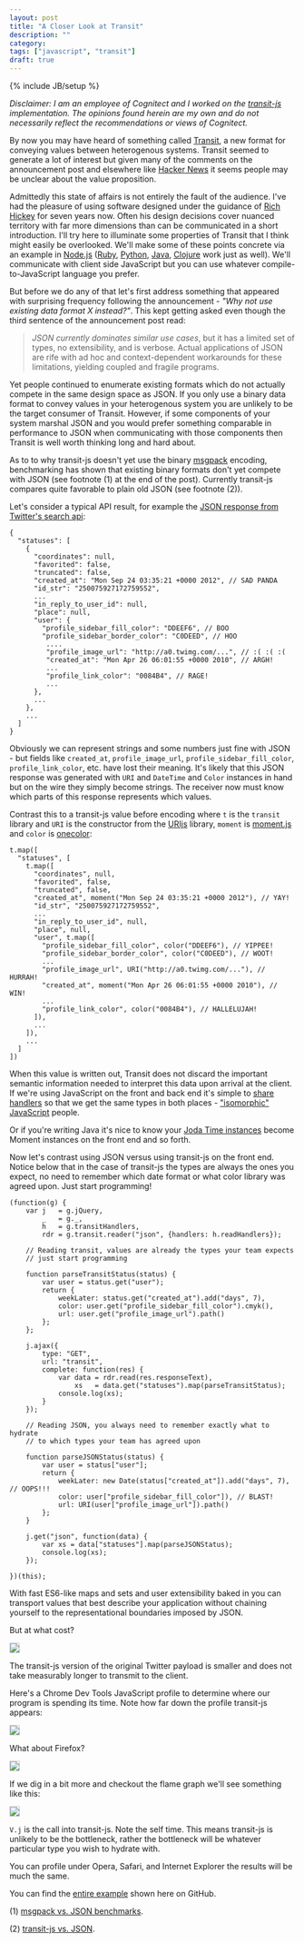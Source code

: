 ```yaml
---
layout: post
title: "A Closer Look at Transit"
description: ""
category: 
tags: ["javascript", "transit"]
draft: true
---
```

{% include JB/setup %}

*Disclaimer: I am an employee of Cognitect and I worked on the
 [transit-js](http://github.com/cognitect/transit-js) implementation. The
 opinions found herein are my own and do not necessarily reflect the
 recommendations or views of Cognitect.*

By now you may have heard of something called
[Transit](http://blog.cognitect.com/blog/2014/7/22/transit), a new format for
conveying values between heterogenous systems. Transit seemed to generate a lot
of interest but given many of the comments on the announcement
post and elsewhere like [Hacker
News](https://news.ycombinator.com/item?id=8069346) it seems
people may be unclear about the value proposition.

Admittedly this state of affairs is not entirely the fault of the audience. I've
had the pleasure of using software designed under the guidance of [Rich
Hickey](http://www.infoq.com/presentations/Simple-Made-Easy) for seven years
now. Often his design decisions cover nuanced territory with far more dimensions
than can be communicated in a short introduction. I'll try here to illuminate
some properties of Transit that I think might easily be overlooked. We'll make
some of these points concrete via an example in [Node.js](http://nodejs.org)
([Ruby](http://github.com/cognitect/transit-ruby),
[Python](http://github.com/cognitect/transit-ruby),
[Java](http://github.com/cognitect/transit-ruby),
[Clojure](http://github.com/cognitect/transit-ruby) work just as well). We'll
communicate with client side JavaScript but you can use whatever compile-to-JavaScript
language you prefer.

But before we do any of that let's first address something that appeared with
surprising frequency following the announcement - *"Why not use existing data format X
instead?"*. This kept getting asked even though the third sentence of the
announcement post read:

> *JSON currently dominates similar use cases*, but it has a limited set of types,
> no extensibility, and is verbose. Actual applications of JSON are rife with ad
> hoc and context-dependent workarounds for these limitations, yielding coupled
> and fragile programs.

Yet people continued to enumerate existing formats which do not actually compete
in the same design space as JSON. If you only use a binary data format to convey
values in your heterogenous system you are unlikely to be the target consumer of
Transit. However, if some components of your system marshal JSON and you would
prefer something comparable in performance to JSON when communicating with those
components then Transit is well worth thinking long and hard about.

As to to why transit-js doesn't yet use the binary
[msgpack](http://msgpack.org) encoding, benchmarking has shown that existing binary
formats don't yet compete with JSON (see footnote (1) at the end of the post).
Currently transit-js compares quite favorable to plain old JSON (see footnote (2)).

Let's consider a typical API result, for example the [JSON response from
Twitter's search api](https://dev.twitter.com/docs/api/1.1/get/search/tweets):

```
{
  "statuses": [
    {
      "coordinates": null,
      "favorited": false,
      "truncated": false,
      "created_at": "Mon Sep 24 03:35:21 +0000 2012", // SAD PANDA
      "id_str": "250075927172759552",
      ...
      "in_reply_to_user_id": null,
      "place": null,
      "user": {
        "profile_sidebar_fill_color": "DDEEF6", // BOO
        "profile_sidebar_border_color": "C0DEED", // HOO
         ....
         "profile_image_url": "http://a0.twimg.com/...", // :( :( :(
         "created_at": "Mon Apr 26 06:01:55 +0000 2010", // ARGH!
         ...
         "profile_link_color": "0084B4", // RAGE!
         ...
      },
      ...
    },
    ...
  ]
}
```

Obviously we can represent strings and some numbers just fine with JSON - but
fields like `created_at`, `profile_image_url`, `profile_sidebar_fill_color`,
`profile_link_color`, etc. have lost their meaning. It's likely that this JSON
response was generated with `URI` and `DateTime` and `Color` instances in hand
but on the wire they simply become strings. The receiver now must know which
parts of this response represents which values.

Contrast this to a transit-js value before encoding where `t` is the `transit`
library and `URI` is the constructor from the
[URIjs](http://medialize.github.io/URI.js/) library, `moment` is
[moment.js](http://momentjs.com) and `color` is
[onecolor](https://github.com/One-com/one-color):

```
t.map([
  "statuses", [
    t.map([
      "coordinates", null,
      "favorited", false,
      "truncated", false,
      "created_at", moment("Mon Sep 24 03:35:21 +0000 2012"), // YAY!
      "id_str", "250075927172759552",
      ...
      "in_reply_to_user_id", null,
      "place", null,
      "user", t.map([
        "profile_sidebar_fill_color", color("DDEEF6"), // YIPPEE!
        "profile_sidebar_border_color", color("C0DEED"), // WOOT!
        ...
        "profile_image_url", URI("http://a0.twimg.com/..."), // HURRAH!
        "created_at", moment("Mon Apr 26 06:01:55 +0000 2010"), // WIN!
        ...
        "profile_link_color", color("0084B4"), // HALLELUJAH!
      ]),
      ...
    ]),
    ...
  ]
])
```

When this value is written out, Transit does not discard the important semantic
information needed to interpret this data upon arrival at the client. If we're
using JavaScript on the front and back end it's simple to [share
handlers](http://github.com/swannodette/transit-js-example/blob/master/shared/handlers.js)
so that we get the same types in both places - ["isomorphic"
JavaScript](http://nerds.airbnb.com/isomorphic-javascript-future-web-apps/)
people.

Or if you're writing Java it's nice to know your [Joda Time
instances](http://www.joda.org/joda-time/) become Moment instances on
the front end and so forth.

Now let's contrast using JSON versus using transit-js on the front end. Notice
below that in the case of transit-js the types are always the ones you expect, no need to
remember which date format or what color library was agreed upon. Just start
programming!

```
(function(g) {
    var j   = g.jQuery,
        _   = g._,
        h   = g.transitHandlers,
        rdr = g.transit.reader("json", {handlers: h.readHandlers});

    // Reading transit, values are already the types your team expects
    // just start programming

    function parseTransitStatus(status) {
        var user = status.get("user");
        return {
            weekLater: status.get("created_at").add("days", 7),
            color: user.get("profile_sidebar_fill_color").cmyk(),
            url: user.get("profile_image_url").path()
        };
    };

    j.ajax({
        type: "GET",
        url: "transit",
        complete: function(res) {
            var data = rdr.read(res.responseText),
                xs   = data.get("statuses").map(parseTransitStatus);
            console.log(xs);
        }
    });

    // Reading JSON, you always need to remember exactly what to hydrate
    // to which types your team has agreed upon

    function parseJSONStatus(status) {
        var user = status["user"];
        return {
            weekLater: new Date(status["created_at"]).add("days", 7), // OOPS!!!
            color: user["profile_sidebar_fill_color"]), // BLAST!
            url: URI(user["profile_image_url"]).path() 
        };
    }

    j.get("json", function(data) {
        var xs = data["statuses"].map(parseJSONStatus);
        console.log(xs);
    });

})(this);
```

With fast ES6-like maps and sets and user extensibility baked
in you can transport values that best describe your application without chaining
yourself to the representational boundaries imposed by JSON.

But at what cost?

<img style="border: 1px solid #ccc" src="/assets/images/transit_net.png" />

The transit-js version of the original Twitter payload is smaller and does not
take measurably longer to transmit to the client.

Here's a Chrome Dev Tools JavaScript profile to determine where our program is
spending its time. Note how far down the profile transit-js appears:

<img style="border: 1px solid #ccc" src="/assets/images/profile.png" />

What about Firefox?

<img style="border: 1px solid #ccc" src="/assets/images/ff_profile.png" />

If we dig in a bit more and checkout the flame graph we'll see something like
this:

<img style="border: 1px solid #ccc" src="/assets/images/flame.png" />

`V.j` is the call into transit-js. Note the self time. This means transit-js is
unlikely to be the bottleneck, rather the bottleneck will be whatever
particular type you wish to hydrate with.

You can profile under Opera, Safari, and Internet Explorer the results
will be much the same.

You can find the [entire
example](http://github.com/swannodette/transit-js-example) shown here on GitHub.

(1) [msgpack vs. JSON benchmarks](http://jsperf.com/msgpack-js-vs-json/20).

(2) [transit-js vs. JSON](http://jsperf.com/json-vs-transit/2).